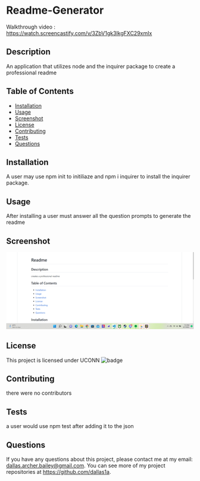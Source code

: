 # Readme-Generator
Walkthrough video : https://watch.screencastify.com/v/3ZbV1gk3IkgFXC29xmIx   
  
## Description 
An application that utilizes node and the inquirer package to create a professional readme

## Table of Contents
* [Installation](#installation)
* [Usage](#usage)
* [Screenshot](#screenshot)
* [License](#license)
* [Contributing](#contributing)
* [Tests](#tests)
* [Questions](#questions)
    
## Installation
A user may use npm init to initiliaze and npm i inquirer to install the inquirer package.

## Usage
After installing a user must answer all the question prompts to generate the readme

## Screenshot
![Screenshot](utils\2022-08-07.png)

## License 
This project is licensed under UCONN
![badge](https://img.shields.io/badge/license-UCONN-important)

## Contributing 
there were no contributors

## Tests
a user would use npm test after adding it to the json

  

## Questions
If you have any questions about this project, please contact me at my email: dallas.archer.bailey@gmail.com. 
You can see more of my project repositories at https://github.com/dallas1a.
